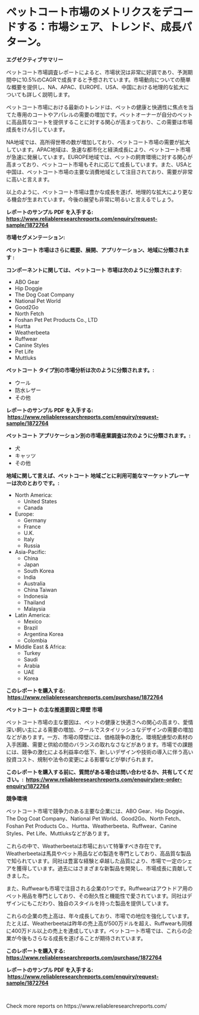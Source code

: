 <p><h1>ペットコート市場のメトリクスをデコードする：市場シェア、トレンド、成長パターン。</h1></p><p><strong>エグゼクティブサマリー</strong></p>
<p><p>ペットコート市場調査レポートによると、市場状況は非常に好調であり、予測期間中に10.5%のCAGRで成長すると予想されています。市場動向についての簡単な概要を提供し、NA、APAC、EUROPE、USA、中国における地理的な拡大についても詳しく説明します。</p><p>ペットコート市場における最新のトレンドは、ペットの健康と快適性に焦点を当てた専用のコートやアパレルの需要の増加です。ペットオーナーが自分のペットに高品質なコートを提供することに対する関心が高まっており、この需要は市場成長をけん引しています。</p><p>NA地域では、高所得世帯の数が増加しており、ペットコート市場の需要が拡大しています。APAC地域は、急速な都市化と経済成長により、ペットコート市場が急速に発展しています。EUROPE地域では、ペットの飼育環境に対する関心が高まっており、ペットコート市場もそれに応じて成長しています。また、USAと中国は、ペットコート市場の主要な消費地域として注目されており、需要が非常に高いと言えます。</p><p>以上のように、ペットコート市場は豊かな成長を遂げ、地理的な拡大により更なる機会が生まれています。今後の展望も非常に明るいと言えるでしょう。</p></p>
<p><strong>レポートのサンプル PDF を入手する: <a href="https://www.reliableresearchreports.com/enquiry/request-sample/1872764">https://www.reliableresearchreports.com/enquiry/request-sample/1872764</a></strong></p>
<p><strong>市場セグメンテーション:</strong></p>
<p><strong> ペットコート 市場はさらに概要、展開、アプリケーション、地域に分類されます :</strong></p>
<p><strong>コンポーネントに関しては、 ペットコート 市場は次のように分類されます: &nbsp;</strong></p>
<p><ul><li>ABO Gear</li><li>Hip Doggie</li><li>The Dog Coat Company</li><li>National Pet World</li><li>Good2Go</li><li>North Fetch</li><li>Foshan Pet Pet Products Co., LTD</li><li>Hurtta</li><li>Weatherbeeta</li><li>Ruffwear</li><li>Canine Styles</li><li>Pet Life</li><li>Muttluks</li></ul></p>
<p><strong> ペットコート タイプ別の市場分析は次のように分類されます。:</strong></p>
<p><ul><li>ウール</li><li>防水レザー</li><li>その他</li></ul></p>
<p><strong>レポートのサンプル PDF を入手する: &nbsp;<a href="https://www.reliableresearchreports.com/enquiry/request-sample/1872764">https://www.reliableresearchreports.com/enquiry/request-sample/1872764</a></strong></p>
<p><strong> ペットコート アプリケーション別の市場産業調査は次のように分類されます。:</strong></p>
<p><ul><li>犬</li><li>キャッツ</li><li>その他</li></ul></p>
<p><strong>地域に関して言えば、ペットコート 地域ごとに利用可能なマーケットプレーヤーは次のとおりです。:</strong></p>
<p><ul>
    <li>
        North America:
        <ul>
            <li>United States</li>
            <li>Canada</li>
        </ul>
    </li>
    <li>
        Europe:
        <ul>
            <li>Germany</li>
            <li>France</li>
            <li>U.K.</li>
            <li>Italy</li>
            <li>Russia</li>
        </ul>
    </li>
    <li>
        Asia-Pacific:
        <ul>
            <li>China</li>
            <li>Japan</li>
            <li>South Korea</li>
            <li>India</li>
            <li>Australia</li>
            <li>China Taiwan</li>
            <li>Indonesia</li>
            <li>Thailand</li>
            <li>Malaysia</li>
        </ul>
    </li>
    <li>
        Latin America:
        <ul>
            <li>Mexico</li>
            <li>Brazil</li>
            <li>Argentina Korea</li>
            <li>Colombia</li>
        </ul>
    </li>
    <li>
        Middle East & Africa:
        <ul>
            <li>Turkey</li>
            <li>Saudi</li>
            <li>Arabia</li>
            <li>UAE</li>
            <li>Korea</li>
        </ul>
    </li>
    </ul></p>
<p><strong>このレポートを購入する: &nbsp;<a href="https://www.reliableresearchreports.com/purchase/1872764">https://www.reliableresearchreports.com/purchase/1872764</a></strong></p>
<p><strong>ペットコート の主な推進要因と障壁 市場</strong></p>
<p><p>ペットコート市場の主な要因は、ペットの健康と快適さへの関心の高まり、愛情深い飼い主による需要の増加、クールでスタイリッシュなデザインの需要の増加などがあります。一方、市場の障壁には、価格競争の激化、環境配慮型の素材の入手困難、需要と供給の間のバランスの取れなさなどがあります。市場での課題には、競争の激化による利益率の低下、新しいデザインや技術の導入に伴う高い投資コスト、規制や法令の変更による影響などが挙げられます。</p></p>
<p><strong>このレポートを購入する前に、質問がある場合は問い合わせるか、共有してください。:&nbsp; <a href="https://www.reliableresearchreports.com/enquiry/pre-order-enquiry/1872764">https://www.reliableresearchreports.com/enquiry/pre-order-enquiry/1872764</a></strong></p>
<p><strong>競争環境</strong></p>
<p><p>ペットコート市場で競争力のある主要な企業には、ABO Gear、Hip Doggie、The Dog Coat Company、National Pet World、Good2Go、North Fetch、Foshan Pet Products Co.、Hurtta、Weatherbeeta、Ruffwear、Canine Styles、Pet Life、Muttluksなどがあります。</p><p>これらの中で、Weatherbeetaは市場において特筆すべき存在です。Weatherbeetaは馬具やペット用品などの製造を専門としており、高品質な製品で知られています。同社は豊富な経験と卓越した品質により、市場で一定のシェアを獲得しています。過去にはさまざまな新製品を開発し、市場成長に貢献してきました。</p><p>また、Ruffwearも市場で注目される企業の1つです。Ruffwearはアウトドア用のペット用品を専門としており、その耐久性と機能性で愛されています。同社はデザインにもこだわり、独自のスタイルを持った製品を提供しています。</p><p>これらの企業の売上高は、年々成長しており、市場での地位を強化しています。たとえば、Weatherbeetaは昨年の売上高が500万ドルを超え、Ruffwearも同様に400万ドル以上の売上を達成しています。ペットコート市場では、これらの企業が今後もさらなる成長を遂げることが期待されています。</p></p>
<p><strong>このレポートを購入する: &nbsp; <a href="https://www.reliableresearchreports.com/purchase/1872764">https://www.reliableresearchreports.com/purchase/1872764</a></strong></p>
<p><strong>レポートのサンプル PDF を入手する: &nbsp;<a href="https://www.reliableresearchreports.com/enquiry/request-sample/1872764">https://www.reliableresearchreports.com/enquiry/request-sample/1872764</a></strong><strong></strong></p>
<p>&nbsp;</p>
<p>Check more reports on https://www.reliableresearchreports.com/</p>
